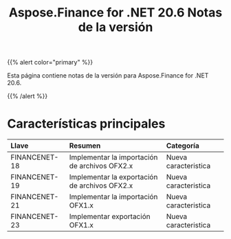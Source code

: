 ﻿---
title: Aspose.Finance for .NET 20.6 Notas de la versión
type: docs
weight: 90
url: /es/net/aspose-finance-for-net-20-6-release-notes/
---
{{% alert color="primary" %}}

Esta página contiene notas de la versión para Aspose.Finance for .NET 20.6.

{{% /alert %}}

# Características principales

|**Llave**|**Resumen**|**Categoría**|
|:- |:- |:- |
|FINANCENET-18|Implementar la importación de archivos OFX2.x|Nueva caracteristica|
|FINANCENET-19|Implementar la exportación de archivos OFX2.x|Nueva caracteristica|
|FINANCENET-21|Implementar la importación OFX1.x|Nueva caracteristica|
|FINANCENET-23|Implementar exportación OFX1.x|Nueva caracteristica|
